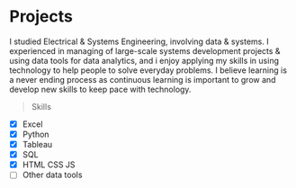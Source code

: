# Projects

I studied Electrical & Systems Engineering, involving data & systems. I experienced in managing of large-scale systems development projects & using data tools for data analytics, and i enjoy applying my skills in using technology to help people to solve everyday problems. I believe learning is a never ending process as continuous learning is important to grow and develop new skills to keep pace with technology.

> Skills
-[x] Excel
-[x] Python
-[x] Tableau
-[x] SQL
-[x] HTML CSS JS
-[ ] Other data tools

<br />



